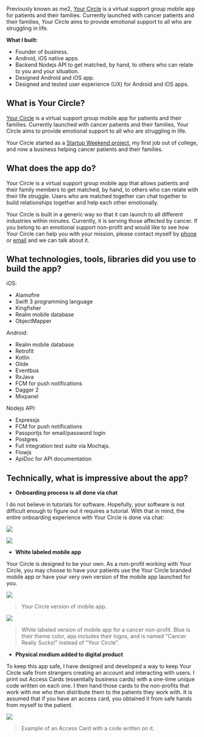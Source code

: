 Previously known as me2, [Your Circle](http://findyourcircle.co) is a virtual support group mobile app for patients and their families. Currently launched with cancer patients and their families, Your Circle aims to provide emotional support to all who are struggling in life.

**What I built:**

* Founder of business.
* Android, iOS native apps.
* Backend Nodejs API to get matched, by hand, to others who can relate to you and your situation.
* Designed Android and iOS app.
* Designed and tested user experience (UX) for Android and iOS apps.

## What is Your Circle?

[Your Circle](http://findyourcircle.co) is a virtual support group mobile app for patients and their families. Currently launched with cancer patients and their families, Your Circle aims to provide emotional support to all who are struggling in life.

Your Circle started as a [Startup Weekend project](http://levibostian.com/blog/startup-weekend-iowa-city-2014-the-greatest-weekend-of-2014/), my first job out of college, and now a business helping cancer patients and their families.

## What does the app do?

Your Circle is a virtual support group mobile app that allows patients and their family members to get matched, by hand, to others who can relate with their life struggle. Users who are matched together can chat together to build relationships together and help each other emotionally.

Your Circle is built in a generic way so that it can launch to all different industries within minutes. Currently, it is serving those affected by cancer. If you belong to an emotional support non-profit and would like to see how Your Circle can help you with your mission, please contact myself by [phone](tel:+18445516607) or [email](mailto:levi@findyourcircle.co) and we can talk about it.  

## What technologies, tools, libraries did you use to build the app?

iOS:

* Alamofire
* Swift 3 programming language
* Kingfisher
* Realm mobile database
* ObjectMapper

Android:

* Realm mobile database
* Retrofit
* Kotlin
* Glide
* Eventbus
* RxJava
* FCM for push notifications
* Dagger 2
* Mixpanel

Nodejs API:

* Expressjs
* FCM for push notifications
* Passportjs for email/password login
* Postgres
* Full integration test suite via Mochajs.
* Flowjs
* ApiDoc for API documentation

## Technically, what is impressive about the app?

* **Onboarding process is all done via chat**

I do not believe in tutorials for software. Hopefully, your software is not difficult enough to figure out it requires a tutorial. With that in mind, the entire onboarding experience with Your Circle is done via chat:

![](/img/products/your_circle/onboarding_1.png)

![](/img/products/your_circle/onboarding_2.png)

* **White labeled mobile app**

Your Circle is designed to be your own. As a non-profit working with Your Circle, you may choose to have your patients use the Your Circle branded mobile app or have your very own version of the mobile app launched for you.

![](/img/products/your_circle/onboarding_1.png)
> Your Circle version of mobile app.

![](/img/products/your_circle/crs_1.png)
> White labeled version of mobile app for a cancer non-profit. Blue is their theme color, app includes their logos, and is named "Cancer Really Sucks!" instead of "Your Circle".

* **Physical medium added to digital product**

To keep this app safe, I have designed and developed a way to keep Your Circle safe from strangers creating an account and interacting with users. I print out Access Cards (essentially business cards) with a one-time unique code written on each one. I then hand those cards to the non-profits that work with me who then distribute them to the patients they work with. It is assumed that if you have an access card, you obtained it from safe hands from myself to the patient.

![](/img/products/your_circle/access_card.png)
> Example of an Access Card with a code written on it.
